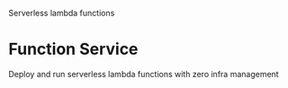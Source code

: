Serverless lambda functions

# Function Service

Deploy and run serverless lambda functions with zero infra management

